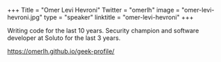 +++
Title = "Omer Levi Hevroni"
Twitter = "omerlh"
image = "omer-levi-hevroni.jpg"
type = "speaker"
linktitle = "omer-levi-hevroni"
+++

Writing code for the last 10 years. Security champion and software developer at Soluto for the last 3 years.

<a href="https://omerlh.github.io/geek-profile/">https://omerlh.github.io/geek-profile/</a>